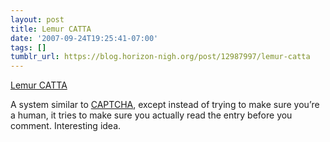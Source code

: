 ```yaml
---
layout: post
title: Lemur CATTA
date: '2007-09-24T19:25:41-07:00'
tags: []
tumblr_url: https://blog.horizon-nigh.org/post/12987997/lemur-catta
---
```

[Lemur CATTA](http://atomicwang.org/catta/)  

A system similar to [CAPTCHA](http://en.wikipedia.org/wiki/CAPTCHA), except instead of trying to make sure you’re a human, it tries to make sure you actually read the entry before you comment. Interesting idea.

